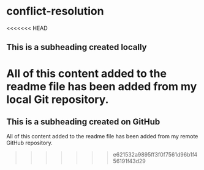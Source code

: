 # conflict-resolution

<<<<<<< HEAD
  ## This is a subheading created locally

  All of this content added to the readme file has been added from my local Git repository.
=======
  ## This is a subheading created on GitHub

  All of this content added to the readme file has been added from my remote GitHub repository.
>>>>>>> e621532a9895ff3f0f7561d96b1f456191f43d29
